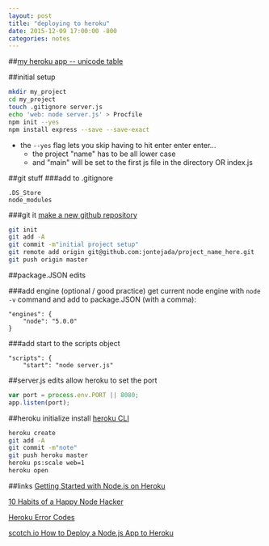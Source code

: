 ```yaml
---
layout: post
title: "deploying to heroku"
date: 2015-12-09 17:00:00 -800
categories: notes
---
```


##[my heroku app -- unicode table](https://radiant-basin-9785.herokuapp.com/)

##initial setup
```bash
mkdir my_project
cd my_project
touch .gitignore server.js
echo 'web: node server.js' > Procfile
npm init --yes
npm install express --save --save-exact
```

* the `--yes` flag lets you skip having to hit enter enter enter...
	* the project "name" has to be all lower case
	* and "main" will be set to the first js file in the directory OR index.js

##git stuff
###add to .gitignore
```
.DS_Store
node_modules
```
###git it
[make a new github repository](https://github.com/new)

```bash
git init
git add -A
git commit -m"initial project setup"
git remote add origin git@github.com:jontejada/project_name_here.git
git push origin master 
```
##package.JSON edits

###add engine (optional / good practice)
get current node engine with `node -v` command and add to package.JSON (with a comma):

```
"engines": {
	"node": "5.0.0"
}
```
###add start to the scripts object
```
"scripts": {
	"start": "node server.js"
```
##server.js edits
allow heroku to set the port

```javascript
var port = process.env.PORT || 8080;
app.listen(port);

```
##heroku initialize
install [heroku CLI](https://devcenter.heroku.com/articles/heroku-command)

```bash
heroku create
git add -A
git commit -m"note"
git push heroku master
heroku ps:scale web=1
heroku open
```
##links
[Getting Started with Node.js on Heroku](https://devcenter.heroku.com/articles/getting-started-with-nodejs)

[10 Habits of a Happy Node Hacker](https://blog.heroku.com/archives/2015/11/10/node-habits-2016)

[Heroku Error Codes](https://devcenter.heroku.com/articles/error-codes)

[scotch.io How to Deploy a Node.js App to Heroku](https://scotch.io/tutorials/how-to-deploy-a-node-js-app-to-heroku)